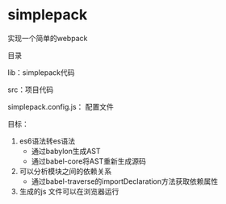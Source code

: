 # simplepack
实现一个简单的webpack







目录

lib：simplepack代码

src：项目代码

simplepack.config.js： 配置文件







目标：

1. es6语法转es语法
   - 通过babylon生成AST
   - 通过babel-core将AST重新生成源码
2. 可以分析模块之间的依赖关系
   - 通过babel-traverse的importDeclaration方法获取依赖属性
3. 生成的js 文件可以在浏览器运行











































